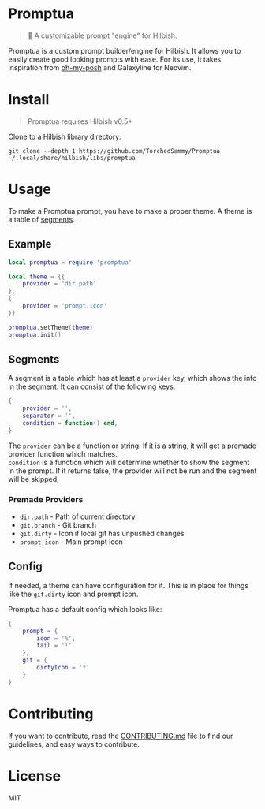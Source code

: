 # Promptua
> 📡 A customizable prompt "engine" for Hilbish.

Promptua is a custom prompt builder/engine for Hilbish. It allows you to easily
create good looking prompts with ease. For its use, it takes inspiration from
[oh-my-posh](https://ohmyposh.dev/) and Galaxyline for Neovim.

# Install
> Promptua requires Hilbish v0.5+

Clone to a Hilbish library directory:  
```
git clone --depth 1 https://github.com/TorchedSammy/Promptua ~/.local/share/hilbish/libs/promptua
```

# Usage
To make a Promptua prompt, you have to make a proper theme.
A theme is a table of [segments](#segments).

## Example
```lua
local promptua = require 'promptua'

local theme = {{
	provider = 'dir.path'
},
{
	provider = 'prompt.icon'
}}

promptua.setTheme(theme)
promptua.init()
```  

## Segments
A segment is a table which has at least a `provider` key, which shows the info in the segment.
It can consist of the following keys:  
```lua
{
	provider = '',
	separator = '',
	condition = function() end,
}
```  
The `provider` can be a function or string. If it is a string, it will get a premade
provider function which matches.  
`condition` is a function which will determine whether to show the segment in the prompt.
If it returns false, the provider will not be run and the segment will be skipped,

### Premade Providers
- `dir.path` - Path of current directory
- `git.branch` - Git branch
- `git.dirty` - Icon if local git has unpushed changes
- `prompt.icon` - Main prompt icon

## Config
If needed, a theme can have configuration for it. This is in place for things
like the `git.dirty` icon and prompt icon.

Promptua has a default config which looks like:  
```lua
{
	prompt = {
		icon = '%',
		fail = '!'
	},
	git = {
		dirtyIcon = '*'
	}	
}
```

# Contributing
If you want to contribute, read the [CONTRIBUTING.md](CONTRIBUTING.md) file to find
our guidelines, and easy ways to contribute.

# License
MIT

